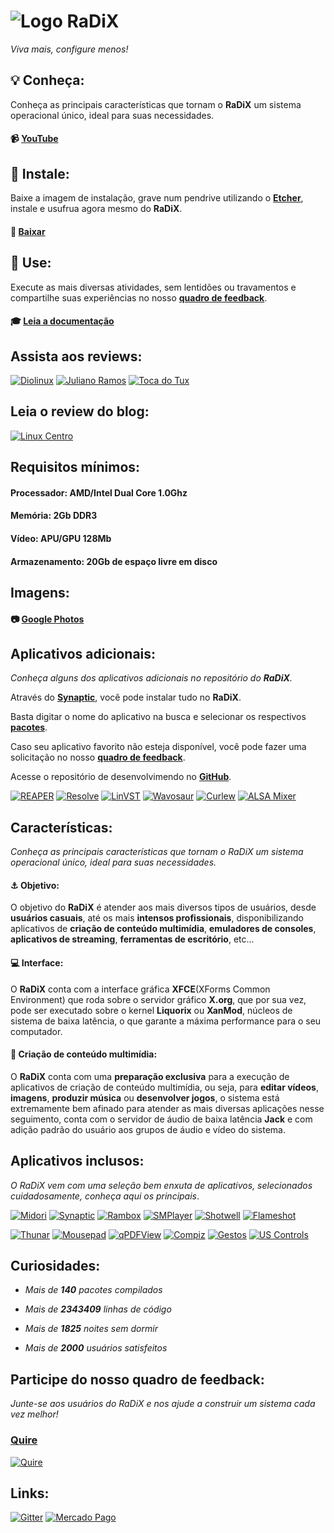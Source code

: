 # ![Logo](https://radix.ws/images/logo.png) **RaDiX**
_Viva mais, configure menos!_


## :bulb: **Conheça:**

Conheça as principais características que tornam o **RaDiX** um sistema operacional único, ideal para suas necessidades.
#### :video_camera: [**YouTube**](http://www.youtube.com/watch?v=1e_Ufi5f8p4&list=PLBYCK2tej7WzppY2ID-MLTP3Qo7W2fFq9)

## :wrench: **Instale:**

Baixe a imagem de instalação, grave num pendrive utilizando o [**Etcher**](https://etcher.io/), instale e usufrua agora mesmo do **RaDiX**.

#### :dvd: [**Baixar**](https://github.com/rauldipeas/RaDiX/releases)

## :rocket: **Use:**

Execute as mais diversas atividades, sem lentidões ou travamentos e compartilhe suas experiências no nosso [**quadro de feedback**](https://quire.io/w/RaDiX).

#### :mortar_board: [**Leia a documentação**](https://docs.radix.ws/)

## **Assista aos reviews:**
[![Diolinux](http://img.youtube.com/vi/xUNIi9usZZA/0.jpg)](https://youtu.be/xUNIi9usZZA)
[![Juliano Ramos](http://img.youtube.com/vi/KAlKQPu0E-s/0.jpg)](https://youtu.be/KAlKQPu0E-s)
[![Toca do Tux](http://img.youtube.com/vi/A4DwYmOFaEo/0.jpg)](https://youtu.be/A4DwYmOFaEo)

## **Leia o review do blog:**
[![Linux Centro](https://radix.ws/images/LinuxCentro-1.png)](https://linuxcentro.com.br/linux/conheca-o-radix-linux/)

## **Requisitos mínimos:**

#### **Processador:** AMD/Intel Dual Core 1.0Ghz

#### **Memória:** 2Gb DDR3

#### **Vídeo:** APU/GPU 128Mb

#### **Armazenamento:** 20Gb de espaço livre em disco

## **Imagens:**
#### :camera: [**Google Photos**](https://photos.app.goo.gl/fyj6PbtzuM1f5KUa7)

## **Aplicativos adicionais:**

_Conheça alguns dos aplicativos adicionais no repositório do **RaDiX**._

Através do [**Synaptic**](https://www.nongnu.org/synaptic/), você pode instalar tudo no **RaDiX**.

Basta digitar o nome do aplicativo na busca e selecionar os respectivos [**pacotes**](https://packages.ubuntu.com/).

Caso seu aplicativo favorito não esteja disponível, você pode fazer uma solicitação no nosso [**quadro de feedback**](https://quire.io/w/RaDiX).

Acesse o repositório de desenvolvimendo no [**GitHub**](https://github.com/rauldipeas/radix-apps/).

[![REAPER](https://radix.ws/images/apps/cockos-reaper.svg)](https://www.reaper.fm/)
[![Resolve](https://radix.ws/images/apps/resolve.svg)](https://www.blackmagicdesign.com/products/davinciresolve/)
[![LinVST](https://radix.ws/images/apps/application-x-addon.svg)](https://github.com/osxmidi/LinVst)
[![Wavosaur](https://radix.ws/images/apps/gtkwave.svg)](https://www.wavosaur.com/)
[![Curlew](https://radix.ws/images/apps/curlew.svg)](https://curlew.sourceforge.io/)
[![ALSA Mixer](https://radix.ws/images/apps/gnome-alsamixer-icon.svg)](https://launchpad.net/gnome-alsamixer)

## **Características:**
_Conheça as principais características que tornam o RaDiX um sistema operacional único, ideal para suas necessidades._

#### :anchor: **Objetivo:**

O objetivo do **RaDiX** é atender aos mais diversos tipos de usuários, desde **usuários casuais**, até os mais **intensos profissionais**, disponibilizando aplicativos de **criação de conteúdo multimídia**, **emuladores de consoles**, **aplicativos de streaming**, **ferramentas de escritório**, etc...

#### :computer: **Interface:**

O **RaDiX** conta com a interface gráfica **XFCE**(XForms Common Environment) que roda sobre o servidor gráfico **X.org**, que por sua vez, pode ser executado sobre o kernel **Liquorix** ou **XanMod**, núcleos de sistema de baixa latência, o que garante a máxima performance para o seu computador.

#### :movie_camera: **Criação de conteúdo multimídia:**

O **RaDiX** conta com uma **preparação exclusiva** para a execução de aplicativos de criação de conteúdo multimídia, ou seja, para **editar vídeos**, **imagens**, **produzir música** ou **desenvolver jogos**, o sistema está extremamente bem afinado para atender as mais diversas aplicações nesse seguimento, conta com o servidor de áudio de baixa latência **Jack** e com adição padrão do usuário aos grupos de áudio e vídeo do sistema.

## **Aplicativos inclusos:**

_O RaDiX vem com uma seleção bem enxuta de aplicativos, selecionados cuidadosamente, conheça aqui os principais_.

[![Midori](https://radix.ws/images/apps/midori.svg)](https://radix.ws/images/apps/midori.svg)
[![Synaptic](https://radix.ws/images/apps/muon.svg)](https://www.nongnu.org/synaptic/)
[![Rambox](https://radix.ws/images/apps/rambox.svg)](https://rambox.pro/)
[![SMPlayer](https://radix.ws/images/apps/smplayer.svg)](https://www.smplayer.info/)
[![Shotwell](https://radix.ws/images/apps/shotwell.svg)](https://wiki.gnome.org/Apps/Shotwell)
[![Flameshot](https://radix.ws/images/apps/flameshot.svg)](https://flameshot.js.org/)

[![Thunar](https://radix.ws/images/apps/system-file-manager.svg)](https://docs.xfce.org/xfce/thunar/start)
[![Mousepad](https://radix.ws/images/apps/mousepad.svg)](https://git.xfce.org/apps/mousepad/)
[![qPDFView](https://radix.ws/images/apps/qpdfview.svg)](https://launchpad.net/qpdfview)
[![Compiz](https://radix.ws/images/apps/compiz.svg)](http://www.compiz.org/)
[![Gestos](https://radix.ws/images/apps/libinput-gestures.svg)](https://gitlab.com/cunidev/gestures)
[![US Controls](https://radix.ws/images/apps/qjackctl.svg)](https://help.ubuntu.com/community/UbuntuStudio/UbuntuStudioControls)

## **Curiosidades:**

 - _Mais de **140** pacotes compilados_

 - _Mais de **2343409** linhas de código_

 - _Mais de **1825** noites sem dormir_

 - _Mais de **2000** usuários satisfeitos_

## **Participe do nosso quadro de feedback:**

_Junte-se aos usuários do RaDiX e nos ajude a construir um sistema cada vez melhor!_

### [**Quire**](https://quire.io/w/RaDiX)
[![Quire](https://radix.ws/images/quire-banner.png)](https://quire.io/w/RaDiX)

## **Links:**
[![Gitter](https://cdn.androidcrew.com/logos/im.gitter.gitter-logo.png)](https://gitter.im/radix-community/support)
[![Mercado Pago](https://radix.ws/images/mercadopago.jpg)](https://radix.ws/sign)
